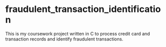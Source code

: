 # fraudulent_transaction_identification
This is my coursework project written in C to process credit card and transaction records and identify fraudulent transactions.
